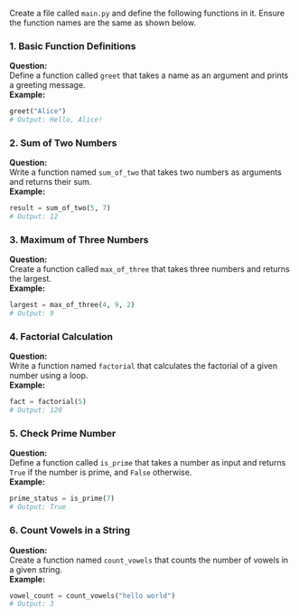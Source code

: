 Create a file called `main.py` and define the following functions in it. Ensure the function names are the same as shown below.

### 1. Basic Function Definitions
**Question:**  
Define a function called `greet` that takes a name as an argument and prints a greeting message.  
**Example:**  
```python
greet("Alice")  
# Output: Hello, Alice!
```

### 2. Sum of Two Numbers
**Question:**  
Write a function named `sum_of_two` that takes two numbers as arguments and returns their sum.  
**Example:**  
```python
result = sum_of_two(5, 7)  
# Output: 12
```

### 3. Maximum of Three Numbers
**Question:**  
Create a function called `max_of_three` that takes three numbers and returns the largest.  
**Example:**  
```python
largest = max_of_three(4, 9, 2)  
# Output: 9
```

### 4. Factorial Calculation
**Question:**  
Write a function named `factorial` that calculates the factorial of a given number using a loop.  
**Example:**  
```python
fact = factorial(5)  
# Output: 120
```

### 5. Check Prime Number
**Question:**  
Define a function called `is_prime` that takes a number as input and returns `True` if the number is prime, and `False` otherwise.  
**Example:**  
```python
prime_status = is_prime(7)  
# Output: True
```

### 6. Count Vowels in a String
**Question:**  
Create a function named `count_vowels` that counts the number of vowels in a given string.  
**Example:**  
```python
vowel_count = count_vowels("hello world")  
# Output: 3
```
